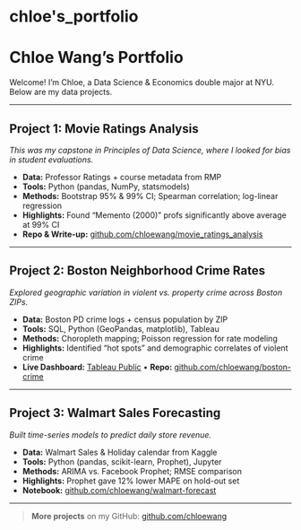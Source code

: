 # chloe's_portfolio

# Chloe Wang’s Portfolio

Welcome! I’m Chloe, a Data Science & Economics double major at NYU. Below are my data projects.

---

## Project 1: Movie Ratings Analysis
*This was my capstone in Principles of Data Science, where I looked for bias in student evaluations.*  
- **Data:** Professor Ratings + course metadata from RMP  
- **Tools:** Python (pandas, NumPy, statsmodels)
- **Methods:** Bootstrap 95% & 99% CI; Spearman correlation; log-linear regression  
- **Highlights:** Found “Memento (2000)” profs significantly above average at 99% CI  
- **Repo & Write-up:** [github.com/chloewang/movie_ratings_analysis](#)

---

## Project 2: Boston Neighborhood Crime Rates  
*Explored geographic variation in violent vs. property crime across Boston ZIPs.*  
- **Data:** Boston PD crime logs + census population by ZIP  
- **Tools:** SQL, Python (GeoPandas, matplotlib), Tableau  
- **Methods:** Choropleth mapping; Poisson regression for rate modeling  
- **Highlights:** Identified “hot spots” and demographic correlates of violent crime  
- **Live Dashboard:** [Tableau Public](#) • **Repo:** [github.com/chloewang/boston-crime](#)

---

## Project 3: Walmart Sales Forecasting  
*Built time-series models to predict daily store revenue.*  
- **Data:** Walmart Sales & Holiday calendar from Kaggle  
- **Tools:** Python (pandas, scikit-learn, Prophet), Jupyter  
- **Methods:** ARIMA vs. Facebook Prophet; RMSE comparison  
- **Highlights:** Prophet gave 12% lower MAPE on hold-out set  
- **Notebook:** [github.com/chloewang/walmart-forecast](#)

---

> **More projects** on my GitHub: [github.com/chloewang](https://github.com/chloewang)

